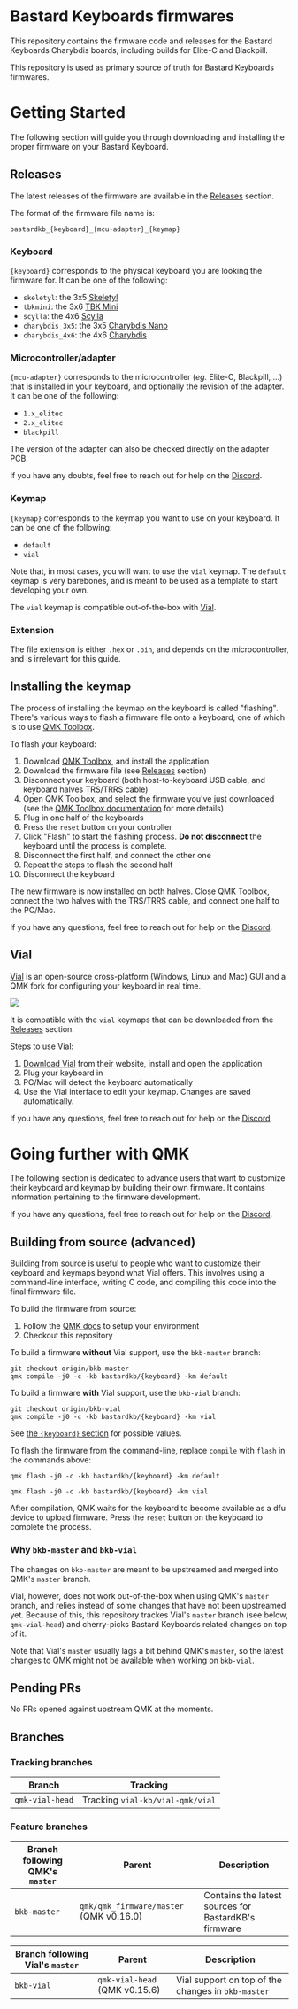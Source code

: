 # Bastard Keyboards firmwares

This repository contains the firmware code and releases for the Bastard Keyboards Charybdis boards, including builds for Elite-C and Blackpill.

This repository is used as primary source of truth for Bastard Keyboards firmwares.

# Getting Started

The following section will guide you through downloading and installing the proper firmware on your Bastard Keyboard.

## Releases

The latest releases of the firmware are available in the [Releases](https://github.com/Bastardkb/bastardkb-qmk/releases/) section.

The format of the firmware file name is:

```
bastardkb_{keyboard}_{mcu-adapter}_{keymap}
```

### Keyboard

`{keyboard}` corresponds to the physical keyboard you are looking the firmware for. It can be one of the following:

- `skeletyl`: the 3x5 [Skeletyl](https://bastardkb.com/skeletyl/)
- `tbkmini`: the 3x6 [TBK Mini](https://bastardkb.com/tbk-mini/)
- `scylla`: the 4x6 [Scylla](https://bastardkb.com/scylla/)
- `charybdis_3x5`: the 3x5 [Charybdis Nano](https://bastardkb.com/charybdis-nano/)
- `charybdis_4x6`: the 4x6 [Charybdis](https://bastardkb.com/charybdis/)

### Microcontroller/adapter

`{mcu-adapter}` corresponds to the microcontroller (_eg._ Elite-C, Blackpill, …) that is installed in your keyboard, and optionally the revision of the adapter. It can be one of the following:

- `1.x_elitec`
- `2.x_elitec`
- `blackpill`

The version of the adapter can also be checked directly on the adapter PCB.

If you have any doubts, feel free to reach out for help on the [Discord](https://bastardkb.com/discord).

### Keymap

`{keymap}` corresponds to the keymap you want to use on your keyboard. It can be one of the following:

- `default`
- `vial`

Note that, in most cases, you will want to use the `vial` keymap. The `default` keymap is very barebones, and is meant to be used as a template to start developing your own.

The `vial` keymap is compatible out-of-the-box with [Vial](https://get.vial.today/).

### Extension

The file extension is either `.hex` or `.bin`, and depends on the microcontroller, and is irrelevant for this guide.

## Installing the keymap

The process of installing the keymap on the keyboard is called "flashing". There's various ways to flash a firmware file onto a keyboard, one of which is to use [QMK Toolbox](https://github.com/qmk/qmk_toolbox).

To flash your keyboard:

1. Download [QMK Toolbox](https://github.com/qmk/qmk_toolbox/releases), and install the application
1. Download the firmware file (see [Releases](#releases) section)
1. Disconnect your keyboard (both host-to-keyboard USB cable, and keyboard halves TRS/TRRS cable)
1. Open QMK Toolbox, and select the firmware you've just downloaded (see the [QMK Toolbox documentation](https://github.com/qmk/qmk_toolbox) for more details)
1. Plug in one half of the keyboards
1. Press the `reset` button on your controller
1. Click "Flash" to start the flashing process. **Do not disconnect** the keyboard until the process is complete.
1. Disconnect the first half, and connect the other one
1. Repeat the steps to flash the second half
1. Disconnect the keyboard

The new firmware is now installed on both halves. Close QMK Toolbox, connect the two halves with the TRS/TRRS cable, and connect one half to the PC/Mac.

If you have any questions, feel free to reach out for help on the [Discord](https://bastardkb.com/discord).

## Vial

[Vial](https://get.vial.today/) is an open-source cross-platform (Windows, Linux and Mac) GUI and a QMK fork for configuring your keyboard in real time.

![](https://raw.githubusercontent.com/BastardKb/bastardkb-qmk/main/assets/vial.png)

It is compatible with the `vial` keymaps that can be downloaded from the [Releases](https://github.com/Bastardkb/bastardkb-qmk/releases/) section.

Steps to use Vial:

1. [Download Vial](https://get.vial.today/download) from their website, install and open the application
1. Plug your keyboard in
1. PC/Mac will detect the keyboard automatically
1. Use the Vial interface to edit your keymap. Changes are saved automatically.

If you have any questions, feel free to reach out for help on the [Discord](https://bastardkb.com/discord).

# Going further with QMK

The following section is dedicated to advance users that want to customize their keyboard and keymap by building their own firmware. It contains information pertaining to the firmware development.

If you have any questions, feel free to reach out for help on the [Discord](https://bastardkb.com/discord).

## Building from source (advanced)

Building from source is useful to people who want to customize their keyboard and keymaps beyond what Vial offers. This involves using a command-line interface, writing C code, and compiling this code into the final firmware file.

To build the firmware from source:

1. Follow the [QMK docs](https://docs.qmk.fm/#/getting_started_build_tools) to setup your environment
1. Checkout this repository

To build a firmware **without** Vial support, use the `bkb-master` branch:

```shell
git checkout origin/bkb-master
qmk compile -j0 -c -kb bastardkb/{keyboard} -km default
```

To build a firmware **with** Vial support, use the `bkb-vial` branch:

```shell
git checkout origin/bkb-vial
qmk compile -j0 -c -kb bastardkb/{keyboard} -km vial
```

See [the `{keyboard}` section](#keyboard) for possible values.

To flash the firmware from the command-line, replace `compile` with `flash` in the commands above:

```shell
qmk flash -j0 -c -kb bastardkb/{keyboard} -km default
```

```shell
qmk flash -j0 -c -kb bastardkb/{keyboard} -km vial
```

After compilation, QMK waits for the keyboard to become available as a dfu device to upload firmware. Press the `reset` button on the keyboard to complete the process.

### Why `bkb-master` and `bkb-vial`

The changes on `bkb-master` are meant to be upstreamed and merged into QMK's `master` branch.

Vial, however, does not work out-of-the-box when using QMK's `master` branch, and relies instead of some changes that have not been upstreamed yet. Because of this, this repository trackes Vial's `master` branch (see below, `qmk-vial-head`) and cherry-picks Bastard Keyboards related changes on top of it.

Note that Vial's `master` usually lags a bit behind QMK's `master`, so the latest changes to QMK might not be available when working on `bkb-vial`.

## Pending PRs

No PRs opened against upstream QMK at the moments.

## Branches

### Tracking branches

| Branch          | Tracking                         |
| --------------- | -------------------------------- |
| `qmk-vial-head` | Tracking `vial-kb/vial-qmk/vial` |

### Feature branches

| Branch following QMK's `master` | Parent                                  | Description                                          |
| ------------------------------- | --------------------------------------- | ---------------------------------------------------- |
| `bkb-master`                    | `qmk/qmk_firmware/master` (QMK v0.16.0) | Contains the latest sources for BastardKB's firmware |

| Branch following Vial's `master` | Parent                        | Description                                        |
| -------------------------------- | ----------------------------- | -------------------------------------------------- |
| `bkb-vial`                       | `qmk-vial-head` (QMK v0.15.6) | Vial support on top of the changes in `bkb-master` |
